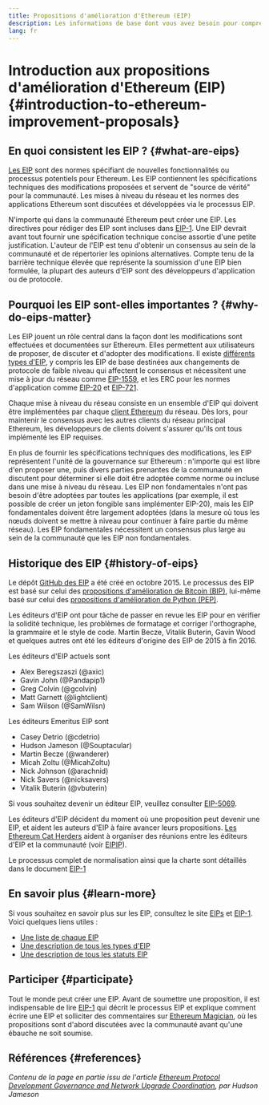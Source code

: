 ```yaml
---
title: Propositions d'amélioration d'Ethereum (EIP)
description: Les informations de base dont vous avez besoin pour comprendre les EIP
lang: fr
---
```


# Introduction aux propositions d'amélioration d'Ethereum (EIP) {#introduction-to-ethereum-improvement-proposals}

## En quoi consistent les EIP ? {#what-are-eips}

[Les EIP](https://eips.ethereum.org/) sont des normes spécifiant de nouvelles fonctionnalités ou processus potentiels pour Ethereum. Les EIP contiennent les spécifications techniques des modifications proposées et servent de "source de vérité" pour la communauté. Les mises à niveau du réseau et les normes des applications Ethereum sont discutées et développées via le processus EIP.

N'importe qui dans la communauté Ethereum peut créer une EIP. Les directives pour rédiger des EIP sont incluses dans [EIP-1](https://eips.ethereum.org/EIPS/eip-1). Une EIP devrait avant tout fournir une spécification technique concise assortie d'une petite justification. L'auteur de l'EIP est tenu d'obtenir un consensus au sein de la communauté et de répertorier les opinions alternatives. Compte tenu de la barrière technique élevée que représente la soumission d'une EIP bien formulée, la plupart des auteurs d'EIP sont des développeurs d'application ou de protocole.

## Pourquoi les EIP sont-elles importantes ? {#why-do-eips-matter}

Les EIP jouent un rôle central dans la façon dont les modifications sont effectuées et documentées sur Ethereum. Elles permettent aux utilisateurs de proposer, de discuter et d'adopter des modifications. Il existe [différents types d'EIP](https://eips.ethereum.org/EIPS/eip-1#eip-types), y compris les EIP de base destinées aux changements de protocole de faible niveau qui affectent le consensus et nécessitent une mise à jour du réseau comme [EIP-1559](https://eips.ethereum.org/EIPS/eip-1559), et les ERC pour les normes d'application comme [EIP-20](https://eips.ethereum.org/EIPS/eip-20) et [EIP-721](https://eips.ethereum.org/EIPS/eip-721).

Chaque mise à niveau du réseau consiste en un ensemble d'EIP qui doivent être implémentées par chaque [client Ethereum](/learn/#clients-and-nodes) du réseau. Dès lors, pour maintenir le consensus avec les autres clients du réseau principal Ethereum, les développeurs de clients doivent s'assurer qu'ils ont tous implémenté les EIP requises.

En plus de fournir les spécifications techniques des modifications, les EIP représentent l'unité de la gouvernance sur Ethereum : n'importe qui est libre d'en proposer une, puis divers parties prenantes de la communauté en discutent pour déterminer si elle doit être adoptée comme norme ou incluse dans une mise à niveau du réseau. Les EIP non fondamentales n'ont pas besoin d'être adoptées par toutes les applications (par exemple, il est possible de créer un jeton fongible sans implémenter EIP-20), mais les EIP fondamentales doivent être largement adoptées (dans la mesure où tous les nœuds doivent se mettre à niveau pour continuer à faire partie du même réseau). Les EIP fondamentales nécessitent un consensus plus large au sein de la communauté que les EIP non fondamentales.

## Historique des EIP {#history-of-eips}

Le dépôt [GitHub des EIP](https://github.com/ethereum/EIPs) a été créé en octobre 2015. Le processus des EIP est basé sur celui des [propositions d'amélioration de Bitcoin (BIP)](https://github.com/bitcoin/bips), lui-même basé sur celui des [propositions d'amélioration de Python (PEP)](https://www.python.org/dev/peps/).

Les éditeurs d'EIP ont pour tâche de passer en revue les EIP pour en vérifier la solidité technique, les problèmes de formatage et corriger l'orthographe, la grammaire et le style de code. Martin Becze, Vitalik Buterin, Gavin Wood et quelques autres ont été les éditeurs d'origine des EIP de 2015 à fin 2016.

Les éditeurs d'EIP actuels sont

- Alex Beregszaszi (@axic)
- Gavin John (@Pandapip1)
- Greg Colvin (@gcolvin)
- Matt Garnett (@lightclient)
- Sam Wilson (@SamWilsn)

Les éditeurs Emeritus EIP sont

- Casey Detrio (@cdetrio)
- Hudson Jameson (@Souptacular)
- Martin Becze (@wanderer)
- Micah Zoltu (@MicahZoltu)
- Nick Johnson (@arachnid)
- Nick Savers (@nicksavers)
- Vitalik Buterin (@vbuterin)

Si vous souhaitez devenir un éditeur EIP, veuillez consulter [EIP-5069](https://eips.ethereum.org/EIPS/eip-5069).

Les éditeurs d'EIP décident du moment où une proposition peut devenir une EIP, et aident les auteurs d'EIP à faire avancer leurs propositions. [Les Ethereum Cat Herders](https://ethereumcatherders.com/) aident à organiser des réunions entre les éditeurs d'EIP et la communauté (voir [EIPIP](https://github.com/ethereum-cat-herders/EIPIP)).

Le processus complet de normalisation ainsi que la charte sont détaillés dans le document [EIP-1](https://eips.ethereum.org/EIPS/eip-1)

## En savoir plus {#learn-more}

Si vous souhaitez en savoir plus sur les EIP, consultez le site [EIPs](https://eips.ethereum.org/) et [EIP-1](https://eips.ethereum.org/EIPS/eip-1). Voici quelques liens utiles :

- [Une liste de chaque EIP](https://eips.ethereum.org/all)
- [Une description de tous les types d'EIP](https://eips.ethereum.org/EIPS/eip-1#eip-types)
- [Une description de tous les statuts EIP](https://eips.ethereum.org/EIPS/eip-1#eip-process)

## Participer {#participate}

Tout le monde peut créer une EIP. Avant de soumettre une proposition, il est indispensable de lire [EIP-1](https://eips.ethereum.org/EIPS/eip-1) qui décrit le processus EIP et explique comment écrire une EIP et solliciter des commentaires sur [Ethereum Magician](https://ethereum-magicians.org/), où les propositions sont d'abord discutées avec la communauté avant qu'une ébauche ne soit soumise.

## Références {#references}

<cite class="citation">

Contenu de la page en partie issu de l'article [Ethereum Protocol Development Governance and Network Upgrade Coordination](https://hudsonjameson.com/2020-03-23-ethereum-protocol-development-governance-and-network-upgrade-coordination/), par Hudson Jameson

</cite>
